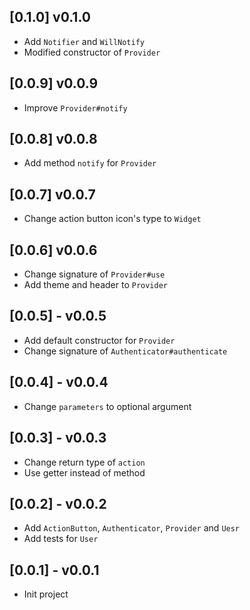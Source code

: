 ## [0.1.0] v0.1.0

* Add `Notifier` and `WillNotify`
* Modified constructor of `Provider`

## [0.0.9] v0.0.9

* Improve `Provider#notify`

## [0.0.8] v0.0.8

* Add method `notify` for `Provider`

## [0.0.7] v0.0.7

* Change action button icon's type to `Widget`

## [0.0.6] v0.0.6

* Change signature of `Provider#use`
* Add theme and header to `Provider`

## [0.0.5] - v0.0.5

* Add default constructor for `Provider`
* Change signature of `Authenticator#authenticate`

## [0.0.4] - v0.0.4

* Change `parameters` to optional argument

## [0.0.3] - v0.0.3

* Change return type of `action`
* Use getter instead of method

## [0.0.2] - v0.0.2

* Add `ActionButton`, `Authenticator`, `Provider` and `Uesr`
* Add tests for `User`

## [0.0.1] - v0.0.1

* Init project

